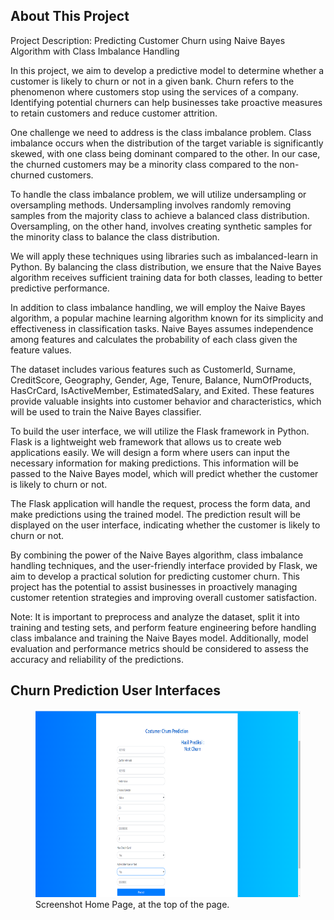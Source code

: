## About This Project

Project Description: Predicting Customer Churn using Naive Bayes Algorithm with Class Imbalance Handling

In this project, we aim to develop a predictive model to determine whether a customer is likely to churn or not in a given bank. Churn refers to the phenomenon where customers stop using the services of a company. Identifying potential churners can help businesses take proactive measures to retain customers and reduce customer attrition.

One challenge we need to address is the class imbalance problem. Class imbalance occurs when the distribution of the target variable is significantly skewed, with one class being dominant compared to the other. In our case, the churned customers may be a minority class compared to the non-churned customers.

To handle the class imbalance problem, we will utilize undersampling or oversampling methods. Undersampling involves randomly removing samples from the majority class to achieve a balanced class distribution. Oversampling, on the other hand, involves creating synthetic samples for the minority class to balance the class distribution.

We will apply these techniques using libraries such as imbalanced-learn in Python. By balancing the class distribution, we ensure that the Naive Bayes algorithm receives sufficient training data for both classes, leading to better predictive performance.

In addition to class imbalance handling, we will employ the Naive Bayes algorithm, a popular machine learning algorithm known for its simplicity and effectiveness in classification tasks. Naive Bayes assumes independence among features and calculates the probability of each class given the feature values.

The dataset includes various features such as CustomerId, Surname, CreditScore, Geography, Gender, Age, Tenure, Balance, NumOfProducts, HasCrCard, IsActiveMember, EstimatedSalary, and Exited. These features provide valuable insights into customer behavior and characteristics, which will be used to train the Naive Bayes classifier.

To build the user interface, we will utilize the Flask framework in Python. Flask is a lightweight web framework that allows us to create web applications easily. We will design a form where users can input the necessary information for making predictions. This information will be passed to the Naive Bayes model, which will predict whether the customer is likely to churn or not.

The Flask application will handle the request, process the form data, and make predictions using the trained model. The prediction result will be displayed on the user interface, indicating whether the customer is likely to churn or not.

By combining the power of the Naive Bayes algorithm, class imbalance handling techniques, and the user-friendly interface provided by Flask, we aim to develop a practical solution for predicting customer churn. This project has the potential to assist businesses in proactively managing customer retention strategies and improving overall customer satisfaction.

Note: It is important to preprocess and analyze the dataset, split it into training and testing sets, and perform feature engineering before handling class imbalance and training the Naive Bayes model. Additionally, model evaluation and performance metrics should be considered to assess the accuracy and reliability of the predictions.

## Churn Prediction User Interfaces

<figure>
    <img src="https://github.com/ZulfanAhmadi12/Churn-Prediction-Naive-Bayes-Python/blob/master/userinterfaceChurn.png"
         alt="Home Top Page" width="600" height="300">
    <figcaption>Screenshot Home Page, at the top of the page.</figcaption>
</figure>



